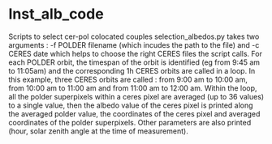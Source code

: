 # Inst_alb_code
Scripts to select cer-pol colocated couples
selection_albedos.py takes two arguments : -f POLDER filename (which incudes the path to the file) and -c CERES date which helps to choose the right CERES files the script calls. 
For each POLDER orbit, the timespan of the orbit is identified (eg from 9:45 am to 11:05am) and the corresponding 1h CERES orbits are called in a loop. In this example, three CERES orbits are called : from 9:00 am to 10:00 am, from 10:00 am to 11:00 am and from 11:00 am to 12:00 am. 
Within the loop, all the polder superpixels within a ceres pixel are averaged (up to 36 values) to a single value, then the albedo value of the ceres pixel is printed along the averaged polder value, the coordinates of the ceres pixel and averaged coordinates of the polder superpixels. Other parameters are also printed (hour, solar zenith angle at the time of measurement). 

